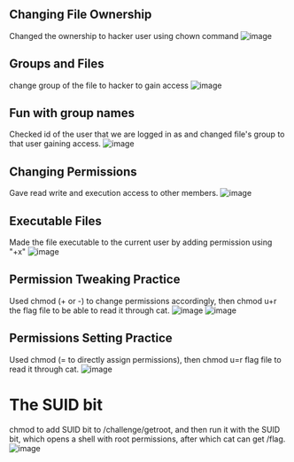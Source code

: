 
## Changing File Ownership
Changed the ownership to hacker user using chown command
![image](https://github.com/user-attachments/assets/458a127c-e8e4-4bc6-be3b-ef9c93ebf62a)

## Groups and Files
change group of the file to hacker to gain access
![image](https://github.com/user-attachments/assets/5f5d7851-45df-474e-b040-b017e3f90d19)

## Fun with group names
Checked id of the user that we are logged in as and changed file's group to that user gaining access.
![image](https://github.com/user-attachments/assets/3bd931eb-6ce8-4f78-b648-6fca57db7533)

## Changing Permissions
Gave read write and execution access to other members.
![image](https://github.com/user-attachments/assets/ad29f1c2-332b-42e4-ba92-2caa4d1fb684)

## Executable Files
Made the file executable to the current user by adding permission using "+x"
![image](https://github.com/user-attachments/assets/bf218833-6f94-488f-bef4-85c3b1ce657f)

## Permission Tweaking Practice
Used chmod (+ or -) to change permissions accordingly, then chmod u+r the flag file to be able to read it through cat.
![image](https://github.com/user-attachments/assets/0e02b2dd-2387-495f-b125-df8e23623519)
![image](https://github.com/user-attachments/assets/063f084f-ecd0-44d2-8f12-a18e8d9b95a7)

## Permissions Setting Practice
Used chmod (= to directly assign permissions), then chmod u=r flag file to read it through cat.
![image](https://github.com/user-attachments/assets/467f1256-5cda-4f09-b738-577c4dced3b9)

# The SUID bit
chmod to add SUID bit to /challenge/getroot, and then run it with the SUID bit, which opens a shell with root permissions, after which cat can get /flag.
![image](https://github.com/user-attachments/assets/a1eb217c-7503-4a6b-9572-2b8f8969b791)
